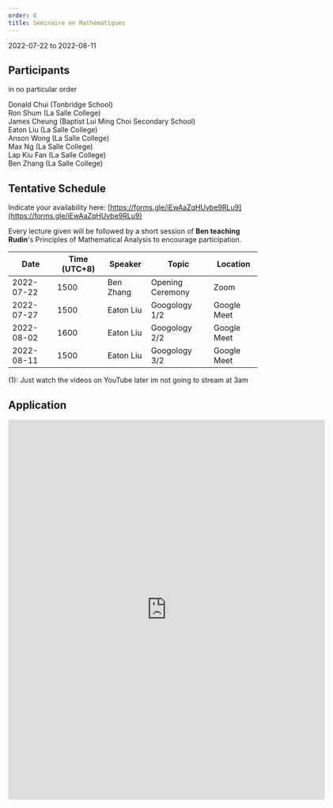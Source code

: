 ```yaml
---
order: 6
title: Séminaire en Mathématiques 
---
```

2022-07-22 to 2022-08-11

## Participants
in no particular order

Donald Chui (Tonbridge School) \
Ron Shum (La Salle College) \
James Cheung (Baptist Lui Ming Choi Secondary School) \
Eaton Liu (La Salle College) \
Anson Wong (La Salle College) \
Max Ng (La Salle College) \
Lap Kiu Fan (La Salle College)\
Ben Zhang (La Salle College)

## Tentative Schedule
Indicate your availability here: [https://forms.gle/iEwAaZqHUvbe9RLu9](https://forms.gle/iEwAaZqHUvbe9RLu9)

Every lecture given will be followed by a short session of **Ben teaching Rudin**'s Principles of Mathematical Analysis to encourage participation.

| Date | Time (UTC+8) | Speaker | Topic | Location |
| --- | --- | --- | --- | --- |
| 2022-07-22 | 1500 | Ben Zhang | Opening Ceremony | Zoom |
| 2022-07-27 | 1500 | Eaton Liu | Googology 1/2 | Google Meet |
| 2022-08-02 | 1600 | Eaton Liu | Googology 2/2 | Google Meet |
| 2022-08-11 | 1500 | Eaton Liu | Googology 3/2 | Google Meet |

(1): Just watch the videos on YouTube later im not going to stream at 3am 

## Application
<iframe src="https://docs.google.com/forms/d/e/1FAIpQLSeUiQhe205uzkNu_a4trZonie7O__IfWGYX3Wcx1SwePFy7Gg/viewform?embedded=true" width="640" height="768" frameborder="0" marginheight="0" marginwidth="0">Loading…</iframe>
